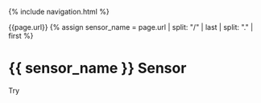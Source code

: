 {% include navigation.html %}

{{page.url}}
{% assign sensor_name = page.url | split: "/" | last | split: "." | first %}  

# {{ sensor_name }} Sensor

Try